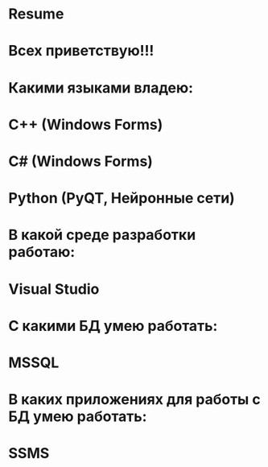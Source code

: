 # Resume
# Всех приветствую!!!
# Какими языками владею: 
# C++ (Windows Forms)
# C# (Windows Forms)
# Python (PyQT, Нейронные сети)
# В какой среде разработки работаю: 
# Visual Studio 
# С какими БД умею работать: 
# MSSQL
# В каких приложениях для работы с БД умею работать: 
# SSMS
